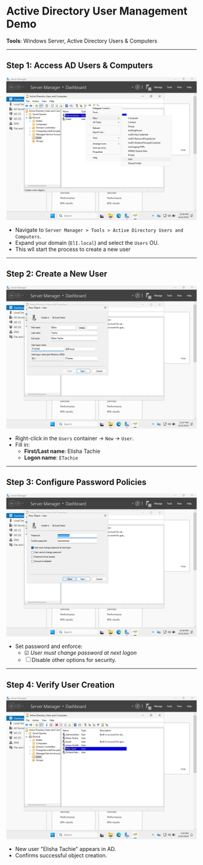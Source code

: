 # Active Directory User Management Demo  
**Tools**: Windows Server, Active Directory Users & Computers  

---

## Step 1: Access AD Users & Computers  
![AD Users Interface](Domain%20User%201.png)  
- Navigate to `Server Manager > Tools > Active Directory Users and Computers`.  
- Expand your domain (`ElI.local`) and select the `Users` OU.  
- This wll start the process to create a new user
---

## Step 2: Create a New User  
![New User Form](domain%20user%202.png)  
- Right-click in the `Users` container → `New` → `User`.  
- Fill in:  
  - **First/Last name**: Elisha Tachie  
  - **Logon name**: `ETachie`  

---

## Step 3: Configure Password Policies  
![Password Settings](domain%20user%203.png)  
- Set password and enforce:  
  - ☑ *User must change password at next logon*  
  - ☐ Disable other options for security.  

---

## Step 4: Verify User Creation  
![User List](domain%20user%204.png)  
- New user "Elisha Tachie" appears in AD.  
- Confirms successful object creation.  
